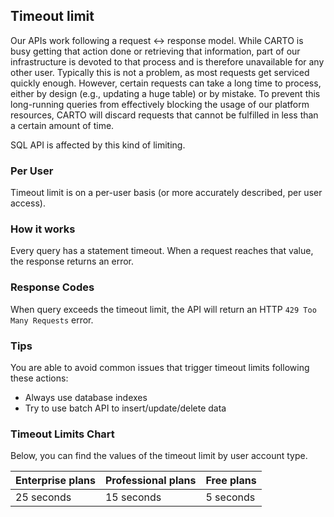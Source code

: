 ## Timeout limit

Our APIs work following a request <-> response model. While CARTO is busy getting that action done or retrieving that information, part of our infrastructure is devoted to that process and is therefore unavailable for any other user. Typically this is not a problem, as most requests get serviced quickly enough. However, certain requests can take a long time to process, either by design (e.g., updating a huge table) or by mistake. To prevent this long-running queries from effectively blocking the usage of our platform resources, CARTO will discard requests that cannot be fulfilled in less than a certain amount of time.

SQL API is affected by this kind of limiting.

### Per User

Timeout limit is on a per-user basis (or more accurately described, per user access).

### How it works

Every query has a statement timeout. When a request reaches that value, the response returns an error.

### Response Codes

When query exceeds the timeout limit, the API will return an HTTP `429 Too Many Requests` error.

### Tips

You are able to avoid common issues that trigger timeout limits following these actions:

- Always use database indexes
- Try to use batch API to insert/update/delete data

### Timeout Limits Chart

Below, you can find the values of the timeout limit by user account type. 

|Enterprise plans  |Professional plans  |Free plans  |
| ---  | ---  | ---  |
| 25 seconds  | 15 seconds  | 5 seconds  |
